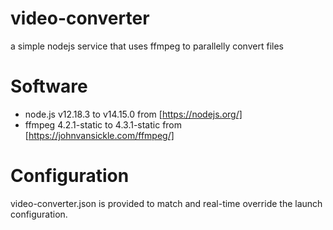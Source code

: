 # video-converter

a simple nodejs service that uses ffmpeg to parallelly convert files

# Software

- node.js v12.18.3 to v14.15.0 from [https://nodejs.org/]
- ffmpeg 4.2.1-static to 4.3.1-static from [https://johnvansickle.com/ffmpeg/]

# Configuration

video-converter.json is provided to match and real-time override the launch configuration.
